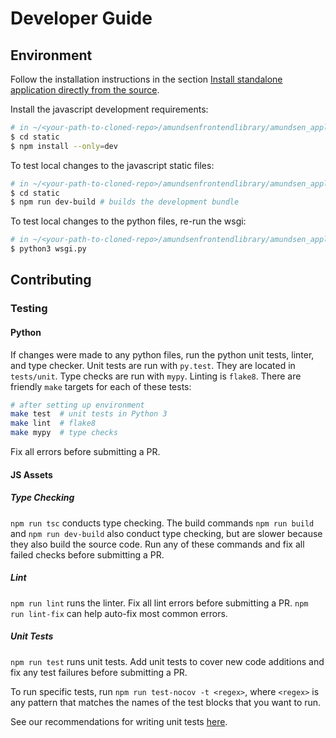 # Developer Guide

## Environment
Follow the installation instructions in the section [Install standalone application directly from the source](https://github.com/lyft/amundsenfrontendlibrary/blob/master/docs/installation.md#install-standalone-application-directly-from-the-source).

Install the javascript development requirements:
```bash
# in ~/<your-path-to-cloned-repo>/amundsenfrontendlibrary/amundsen_application
$ cd static
$ npm install --only=dev
```

To test local changes to the javascript static files:
```bash
# in ~/<your-path-to-cloned-repo>/amundsenfrontendlibrary/amundsen_application
$ cd static
$ npm run dev-build # builds the development bundle
```

To test local changes to the python files, re-run the wsgi:
```bash
# in ~/<your-path-to-cloned-repo>/amundsenfrontendlibrary/amundsen_application
$ python3 wsgi.py
```

## Contributing

### Testing
#### Python

If changes were made to any python files, run the python unit tests, linter, and type checker. Unit tests are run with `py.test`. They are located in `tests/unit`. Type checks are run with `mypy`. Linting is `flake8`. There are friendly `make` targets for each of these tests:
```bash
# after setting up environment
make test  # unit tests in Python 3
make lint  # flake8
make mypy  # type checks
```
Fix all errors before submitting a PR.

#### JS Assets

##### Type Checking
`npm run tsc` conducts type checking. The build commands `npm run build` and `npm run dev-build` also conduct type checking, but are slower because they also build the source code. Run any of these commands and fix all failed checks before submitting a PR.

##### Lint
`npm run lint` runs the linter. Fix all lint errors before submitting a PR. `npm run lint-fix` can help auto-fix most common errors.

##### Unit Tests
`npm run test` runs unit tests. Add unit tests to cover new code additions and fix any test failures before submitting a PR.

To run specific tests, run `npm run test-nocov -t <regex>`, where `<regex>` is any pattern that matches the names of the test blocks that you want to run.

See our recommendations for writing unit tests [here](https://github.com/lyft/amundsenfrontendlibrary/blob/master/docs/recommended_practices.md).

